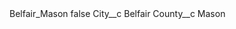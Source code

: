 <?xml version="1.0" encoding="UTF-8"?>
<CustomMetadata xmlns="http://soap.sforce.com/2006/04/metadata" xmlns:xsi="http://www.w3.org/2001/XMLSchema-instance" xmlns:xsd="http://www.w3.org/2001/XMLSchema">
    <label>Belfair_Mason</label>
    <protected>false</protected>
    <values>
        <field>City__c</field>
        <value xsi:type="xsd:string">Belfair</value>
    </values>
    <values>
        <field>County__c</field>
        <value xsi:type="xsd:string">Mason</value>
    </values>
</CustomMetadata>
